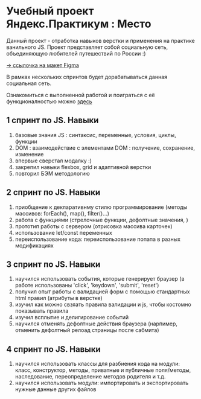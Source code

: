 # Учебный проект Яндекс.Практикум : Место

Данный проект - отработка навыков верстки и применения на практике ванильного JS. Проект представляет собой социальную сеть, объединяющую любителей путешествий по России :) 

[-> ссылочка на макет Figma](https://www.figma.com/file/2cn9N9jSkmxD84oJik7xL7/JavaScript.-Sprint-4?node-id=0%3A1)

В рамках нескольких спринтов будет дорабатываться данная социальная сеть. 

Ознакомиться с выполненной работой и поиграться с её функционалностью можно [здесь](https://dgorchakov.github.io/mesto/)

## 1 спринт по JS. Навыки
1. базовые знания JS : синтаксис, переменные, условия, циклы, функции
2. DOM : взаимодействие с элементами DOM : получение, сохранение, изменение
3. впервые сверстал модалку :) 
4. закрепил навыки flexbox, grid и адаптивной верстки
5. повторил БЭМ методологию

## 2 спринт по JS. Навыки
1. приобщение к декларативнму стилю программирование (методы массивов: forEach(), map(), filter()...)
2. работа с функциями (стрелочные функции, дефолтные значения, )
3. прототип работы с сервером (отрисовка массива карточек)
4. использование let/const переменных
5. переиспользование кода: переиспользование попапа в разных модификациях

## 3 спринт по JS. Навыки
1. научился использовать события, которые генерирует браузер (в работе использованы 'click', 'keydown', 'submit', 'reset')
2. получил опыт работы с валидацией форм с помощью стандартных html правил (атрибуты в верстке) 
3. изучил как можно свзяать правила валидации и js, чтобы костомно показывать правила 
4. изучил всплытие и делигирование событий
5. научился отменять дефолтные действия браузера (нарпимер, отменить дефолтный релоад страницы после сабмита)


## 4 спринт по JS. Навыки
1. научился использовать классы для разбиения кода на модули: класс, конструктор, методы, приватные и публичные поля/методы, наследование, переопределение методов родителя и т.д.
2. научился использовать модули: импортировать и экспортировать нужные данные других файлов
